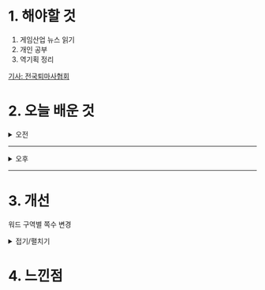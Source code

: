 
# 1. 해야할 것

1. 게임산업 뉴스 읽기 
2. 개인 공부  
3. 역기획 정리

[기사: 전국퇴마사협회](https://www.gamemeca.com/view.php?gid=1753781)

# 2. 오늘 배운 것

<details>
<summary>오전</summary>

## 오늘의 뉴스
### 전국퇴마사협회
![image](https://github.com/user-attachments/assets/2a8acf29-f5c5-4cf2-9ca7-dab13894c3ba)

5명이 게임을 만들어 선보인다.\
괜찮은 그래픽에 접근하기 쉬운 2D게임이라 나도 한번 플레이해보고 싶다.\
이런 게임의 재미를 줄 수 있는 스토리라인을 만들어보고 싶은데 그게 쉽지 않다.\
어떤 것에 대한 영감이 있어야하는데 그런 영감을 주는 행동이나 행위 자체를 잘 하지 않으니 자극도 되지 않는 느낌이랄까

</details>

****

<details>
<summary>오후</summary>


</details>

****


# 3. 개선

워드 구역별 쪽수 변경
<details>
<summary>접기/펼치기</summary>

이전 머리글 연결해제하고 첫페이지 다르게하기 없애기

![image](https://github.com/user-attachments/assets/c61eb37e-1732-431e-b6bb-128eb516b1c3)

![image](https://github.com/user-attachments/assets/349a78d5-9da8-41c6-8fea-85fbf57cf288)

![image](https://github.com/user-attachments/assets/a2973f62-8f53-49cc-8bcc-cfbec9449512)

</details>



# 4. 느낀점


